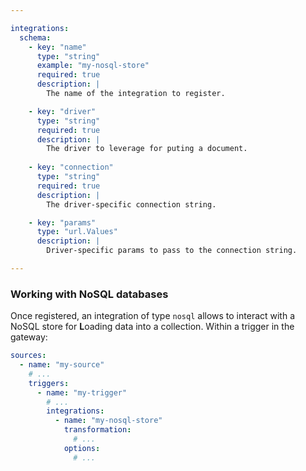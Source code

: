```yaml
---

integrations:
  schema:
    - key: "name"
      type: "string"
      example: "my-nosql-store"
      required: true
      description: |
        The name of the integration to register.

    - key: "driver"
      type: "string"
      required: true
      description: |
        The driver to leverage for puting a document.
    
    - key: "connection"
      type: "string"
      required: true
      description: |
        The driver-specific connection string.

    - key: "params"
      type: "url.Values"
      description: |
        Driver-specific params to pass to the connection string.

---
```


### Working with NoSQL databases

Once registered, an integration of type `nosql` allows to interact with a NoSQL
store for **L**oading data into a collection. Within a trigger in the gateway:
```yml
sources:
  - name: "my-source"
    # ...
    triggers:
      - name: "my-trigger"
        # ...
        integrations:
          - name: "my-nosql-store"
            transformation:
              # ...
            options:
              # ...
```
